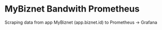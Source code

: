 # MyBiznet Bandwith Prometheus
Scraping data from app MyBiznet (app.biznet.id) to Prometheus -> Grafana
